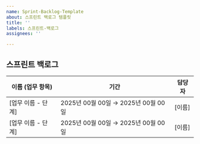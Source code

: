 ```yaml
---
name: Sprint-Backlog-Template
about: 스프린트 백로그 템플릿
title: ''
labels: 스프린트-백로그
assignees: ''

---
```


## 스프린트 백로그

| 이름 (업무 항목)                     | 기간                               | 담당자 |
|--------------------------------------|------------------------------------|--------|
| [업무 이름 - 단계]                   | 2025년 00월 00일 → 2025년 00월 00일 | [이름] |
| [업무 이름 - 단계]                   | 2025년 00월 00일 → 2025년 00월 00일 | [이름] |

